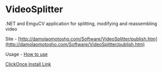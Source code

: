 VideoSplitter
=============

.NET and EmguCV application for splitting, modifying and reassembling video

Site - [http://damolaomotosho.com/Software/VideoSplitter/publish.htm](http://damolaomotosho.com/Software/VideoSplitter/publish.htm)

Usage - [How to use](http://damolaomotosho.com/Software/VideoSplitter/VideoSplitter_Usage.pdf)

[ClickOnce Install Link](http://damolaomotosho.com/Software/VideoSplitter/VideoSplitter.Desktop.application)